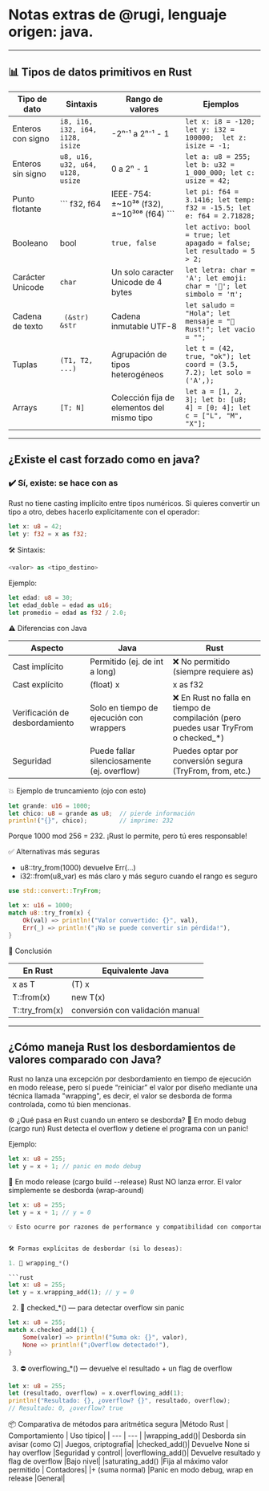 # Notas extras de @rugi, lenguaje origen: java.
-------

## 📊 Tipos de datos primitivos en Rust
|Tipo de dato|	Sintaxis	| Rango de valores	| Ejemplos|
| --- | ---- | -----| ---- |
|Enteros con signo | ``` i8, i16, i32, i64, i128, isize ```|	-2ⁿ⁻¹ a 2ⁿ⁻¹ - 1	 | ``` let x: i8 = -120; let y: i32 = 100000;  let z: isize = -1; ``` |
|Enteros sin signo | ``` u8, u16, u32, u64, u128, usize  ``` |	0 a 2ⁿ - 1 |```	let a: u8 = 255; let b: u32 = 1_000_000; let c: usize = 42; ``` |
|Punto flotante | ``` f32, f64 |	IEEE-754: ±~10³⁸ (f32), ±~10³⁰⁸ (f64)  ``` |```	let pi: f64 = 3.1416; let temp: f32 = -15.5; let e: f64 = 2.71828; ``` |
|Booleano |	bool |	 ``` true, false  ``` | ```	let activo: bool = true; let apagado = false; let resultado = 5 > 2; ``` |
|Carácter Unicode |	 ``` char  ``` | Un solo caracter Unicode de 4 bytes | ``` let letra: char = 'A'; let emoji: char = '🚀'; let simbolo = 'π'; ``` |
|Cadena de texto | ```  (&str)	&str  ``` |	Cadena inmutable UTF-8 | ``` let saludo = "Hola"; let mensaje = "🦀 Rust!"; let vacio = "";  ```|
|Tuplas | ``` (T1, T2, ...)	  ``` | Agrupación de tipos heterogéneos	| ``` let t = (42, true, "ok"); let coord = (3.5, 7.2); let solo = ('A',); ``` |
|Arrays |	``` [T; N]   ```|	Colección fija de elementos del mismo tipo | ``` let a = [1, 2, 3]; let b: [u8; 4] = [0; 4]; let c = ["L", "M", "X"];  ```|

-------

## ¿Existe el cast forzado como en java?

### ✔️ Sí, existe: se hace con as
Rust no tiene casting implícito entre tipos numéricos. Si quieres convertir un tipo a otro, debes hacerlo explícitamente con el operador:

```rust
let x: u8 = 42;
let y: f32 = x as f32;
```

🛠️ Sintaxis:

```rust
<valor> as <tipo_destino>
```

Ejemplo:
```rust
let edad: u8 = 30;
let edad_doble = edad as u16;
let promedio = edad as f32 / 2.0;
```

⚠️ Diferencias con Java

| Aspecto |	Java	| Rust |
| --- |----| ---- | 
| Cast implícito	| Permitido (ej. de int a long) |	❌ No permitido (siempre requiere as)|
| Cast explícito	 | (float) x	|x as f32|
| Verificación de desbordamiento |	Solo en tiempo de ejecución con wrappers|	❌ En Rust no falla en tiempo de compilación (pero puedes usar TryFrom o checked_*)|
| Seguridad	| Puede fallar silenciosamente (ej. overflow) |	Puedes optar por conversión segura (TryFrom, from, etc.) |

💥 Ejemplo de truncamiento (ojo con esto)

```rust
let grande: u16 = 1000;
let chico: u8 = grande as u8;  // pierde información
println!("{}", chico);         // imprime: 232
```

Porque 1000 mod 256 = 232. ¡Rust lo permite, pero tú eres responsable!

✅ Alternativas más seguras

* u8::try_from(1000) devuelve Err(...)
* i32::from(u8_var) es más claro y más seguro cuando el rango es seguro

```rust
use std::convert::TryFrom;

let x: u16 = 1000;
match u8::try_from(x) {
    Ok(val) => println!("Valor convertido: {}", val),
    Err(_) => println!("¡No se puede convertir sin pérdida!"),
}
```

🦀 Conclusión

| En Rust	| Equivalente Java| 
|  --- | ---- |  
| x as T	 |  (T) x | 
| T::from(x)	|  new T(x) | 
| T::try_from(x) | 	conversión con validación manual | 

----
## ¿Cómo maneja Rust los desbordamientos de valores comparado con Java? 
Rust no lanza una excepción por desbordamiento en tiempo de ejecución en modo release, pero sí puede “reiniciar” el valor por diseño mediante una técnica llamada "wrapping", es decir, el valor se desborda de forma controlada, como tú bien mencionas.

⚙️ ¿Qué pasa en Rust cuando un entero se desborda?
🧪 En modo debug (cargo run)
Rust detecta el overflow y detiene el programa con un panic!

Ejemplo:

```rust 
let x: u8 = 255;
let y = x + 1; // panic en modo debug
```

🚀 En modo release (cargo build --release)
Rust NO lanza error. El valor simplemente se desborda (wrap-around)

```rust
let x: u8 = 255;
let y = x + 1; // y = 0

💡 Esto ocurre por razones de performance y compatibilidad con comportamiento de bajo nivel.


🛠️ Formas explícitas de desbordar (si lo deseas):

1. 🔁 wrapping_*()

```rust
let x: u8 = 255;
let y = x.wrapping_add(1); // y = 0
```

2. 📏 checked_*() — para detectar overflow sin panic

```rust
let x: u8 = 255;
match x.checked_add(1) {
    Some(valor) => println!("Suma ok: {}", valor),
    None => println!("¡Overflow detectado!"),
}
```

3. ⛔ overflowing_*() — devuelve el resultado + un flag de overflow

```rust
let x: u8 = 255;
let (resultado, overflow) = x.overflowing_add(1);
println!("Resultado: {}, ¿overflow? {}", resultado, overflow);
// Resultado: 0, ¿overflow? true
```

📦 Comparativa de métodos para aritmética segura
|Método Rust |	Comportamiento |	Uso típico|
| --- | --- |
|wrapping_add()|	Desborda sin avisar (como C)|	Juegos, criptografía|
|checked_add()|	Devuelve None si hay overflow	|Seguridad y control|
|overflowing_add()|	Devuelve resultado y flag de overflow	|Bajo nivel|
|saturating_add()	|Fija al máximo valor permitido	| Contadores|
|+ (suma normal)	|Panic en modo debug, wrap en release	|General|
